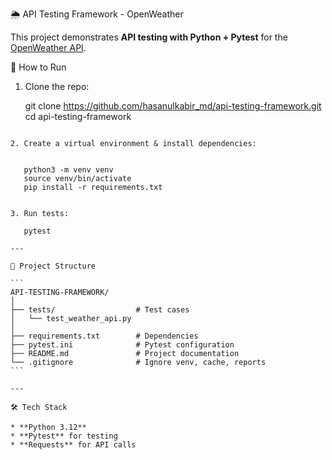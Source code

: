 🌦️ API Testing Framework - OpenWeather

This project demonstrates **API testing with Python + Pytest** for the [OpenWeather API](https://openweathermap.org/api).


🚀 How to Run

1. Clone the repo:
   
   git clone https://github.com/hasanulkabir_md/api-testing-framework.git
   cd api-testing-framework
````

2. Create a virtual environment & install dependencies:

   
   python3 -m venv venv
   source venv/bin/activate
   pip install -r requirements.txt
   

3. Run tests:

   pytest

---

📂 Project Structure

```
API-TESTING-FRAMEWORK/
│
├── tests/                  # Test cases
│   └── test_weather_api.py
│
├── requirements.txt        # Dependencies
├── pytest.ini              # Pytest configuration
├── README.md               # Project documentation
└── .gitignore              # Ignore venv, cache, reports
```

---

🛠 Tech Stack

* **Python 3.12**
* **Pytest** for testing
* **Requests** for API calls

